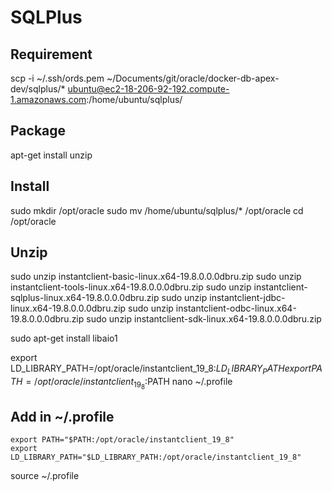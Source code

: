 # SQLPlus

## Requirement

scp -i ~/.ssh/ords.pem ~/Documents/git/oracle/docker-db-apex-dev/sqlplus/* ubuntu@ec2-18-206-92-192.compute-1.amazonaws.com:/home/ubuntu/sqlplus/

## Package
apt-get install unzip

## Install
sudo mkdir /opt/oracle
sudo mv /home/ubuntu/sqlplus/* /opt/oracle
cd /opt/oracle

## Unzip
sudo unzip instantclient-basic-linux.x64-19.8.0.0.0dbru.zip
sudo unzip instantclient-tools-linux.x64-19.8.0.0.0dbru.zip
sudo unzip instantclient-sqlplus-linux.x64-19.8.0.0.0dbru.zip
sudo unzip instantclient-jdbc-linux.x64-19.8.0.0.0dbru.zip
sudo unzip instantclient-odbc-linux.x64-19.8.0.0.0dbru.zip
sudo unzip instantclient-sdk-linux.x64-19.8.0.0.0dbru.zip

sudo apt-get install libaio1

export LD_LIBRARY_PATH=/opt/oracle/instantclient_19_8:$LD_LIBRARY_PATH
export PATH=/opt/oracle/instantclient_19_8:$PATH
nano ~/.profile

## Add in ~/.profile

```
export PATH="$PATH:/opt/oracle/instantclient_19_8"
export LD_LIBRARY_PATH="$LD_LIBRARY_PATH:/opt/oracle/instantclient_19_8"
```

source ~/.profile
